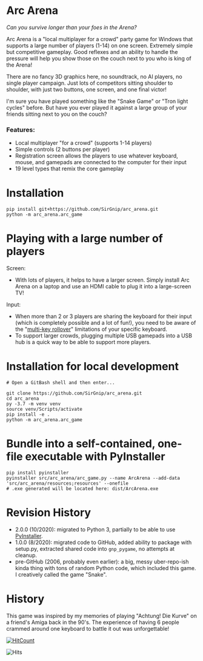 # Arc Arena

*Can you survive longer than your foes in the Arena?*

Arc Arena is a "local multiplayer for a crowd" party game for Windows that supports a large number
of players (1-14) on one screen. Extremely simple but competitive gameplay. Good reflexes and an
ability to handle the pressure will help you show those on the couch next to you who is king of
the Arena! 

There are no fancy 3D graphics here, no soundtrack, no AI players, no single player campaign. Just
lots of competitors sitting shoulder to shoulder, with just two buttons, one screen, and one final
victor!

I'm sure you have played something like the "Snake Game" or "Tron light cycles" before. But have
you ever played it against a large group of your friends sitting next to you on the couch?

### Features:

- Local multiplayer "for a crowd" (supports 1-14 players)
- Simple controls (2 buttons per player)
- Registration screen allows the players to use whatever keyboard, mouse, and gamepads are connected to the computer for their input
- 19 level types that remix the core gameplay

# Installation

    pip install git+https://github.com/SirGnip/arc_arena.git
    python -m arc_arena.arc_game

# Playing with a large number of players

Screen:

- With lots of players, it helps to have a larger screen. Simply install Arc Arena on a laptop and use an HDMI cable to plug it into a large-screen TV!

Input:

- When more than 2 or 3 players are sharing the keyboard for their input (which is completely possible and a lot of fun!), you need to be aware of the "[multi-key rollover](https://en.wikipedia.org/wiki/Rollover_(key)#Multi-key_rollover)" limitations of your specific keyboard.
- To support larger crowds, plugging multiple USB gamepads into a USB hub is a quick way to be able to support more players.

# Installation for local development

    # Open a GitBash shell and then enter...
    
    git clone https://github.com/SirGnip/arc_arena.git
    cd arc_arena
    py -3.7 -m venv venv
    source venv/Scripts/activate
    pip install -e .
    python -m arc_arena.arc_game


# Bundle into a self-contained, one-file executable with PyInstaller

    pip install pyinstaller
    pyinstaller src/arc_arena/arc_game.py --name ArcArena --add-data 'src/arc_arena/resources;resources' --onefile
    # .exe generated will be located here: dist/ArcArena.exe

# Revision History

- 2.0.0 (10/2020): migrated to Python 3, partially to be able to use [PyInstaller](https://www.pyinstaller.org/).
- 1.0.0 (8/2020): migrated code to GitHub, added ability to package with setup.py, extracted shared code into `gnp_pygame`, no attempts at cleanup.
- pre-GitHub (2006, probably even earlier): a big, messy uber-repo-ish kinda thing with tons of random Python code, which included this game. I creatively called the game "Snake".

# History

This game was inspired by my memories of playing "Achtung! Die Kurve" on a friend's Amiga back in the 90's. The experience of having 6 people crammed around one keyboard to battle it out was unforgettable!

[![HitCount](http://hits.dwyl.com/SirGnip/arc_arena.svg)](http://hits.dwyl.com/SirGnip/arc_arena)

![Hits](https://hitcounter.pythonanywhere.com/count/tag.svg?url=https%3A%2F%2Fgithub.com%2FSirGnip%2Farc_arena)